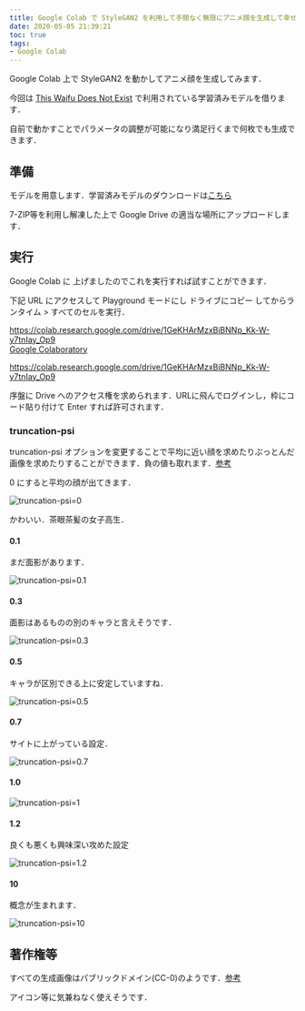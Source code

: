 ```yaml
---
title: Google Colab で StyleGAN2 を利用して手間なく無限にアニメ顔を生成して幸せになろう
date: 2020-05-05 21:39:21
toc: true
tags: 
- Google Colab
---
```




Google Colab 上で StyleGAN2 を動かしてアニメ顔を生成してみます．

今回は [This Waifu Does Not Exist](https://www.thiswaifudoesnotexist.net/) で利用されている学習済みモデルを借ります．

自前で動かすことでパラメータの調整が可能になり満足行くまで何枚でも生成できます．

<!--more-->

## 準備

モデルを用意します．学習済みモデルのダウンロードは[こちら](https://mega.nz/file/PeIi2ayb#xoRtjTXyXuvgDxSsSMn-cOh-Zux9493zqdxwVMaAzp4)

7-ZIP等を利用し解凍した上で Google Drive の適当な場所にアップロードします．



## 実行

Google Colab に 上げましたのでこれを実行すれば試すことができます．

下記 URL にアクセスして Playground モードにし ドライブにコピー してからランタイム > すべてのセルを実行．

<div class="bcard-wrapper"><span class="bcard-header withgfav"><div class="bcard-favicon" style="background-image: url(https://www.google.com/s2/favicons?domain=https://colab.research.google.com/drive/1GeKHArMzxBiBNNp_Kk-W-y7tnIay_Op9)"></div><div class="bcard-site"><a href="https://colab.research.google.com/drive/1GeKHArMzxBiBNNp_Kk-W-y7tnIay_Op9" rel="nofollow" target="_blank"></a></div><div class="bcard-url"><a href="https://colab.research.google.com/drive/1GeKHArMzxBiBNNp_Kk-W-y7tnIay_Op9" rel="nofollow" target="_blank">https://colab.research.google.com/drive/1GeKHArMzxBiBNNp_Kk-W-y7tnIay_Op9</a></div></span><span class="bcard-main withogimg"><div class="bcard-title"><a href="https://colab.research.google.com/drive/1GeKHArMzxBiBNNp_Kk-W-y7tnIay_Op9" rel="nofollow" target="_blank">Google Colaboratory</a></div><div class="bcard-description"></div><a href="https://colab.research.google.com/drive/1GeKHArMzxBiBNNp_Kk-W-y7tnIay_Op9" rel="nofollow" target="_blank"><div class="bcard-img" style="background-image: url(https://colab.research.google.com/img/colab_favicon_256px.png)"></div></a></span></div>


https://colab.research.google.com/drive/1GeKHArMzxBiBNNp_Kk-W-y7tnIay_Op9

序盤に Drive へのアクセス権を求められます．URLに飛んでログインし，枠にコード貼り付けて Enter すれば許可されます．

### truncation-psi

truncation-psi オプションを変更することで平均に近い顔を求めたりぶっとんだ画像を求めたりすることができます．負の値も取れます．[参考](https://www.gwern.net/Faces#psitruncation-trick)

0 にすると平均の顔が出てきます．

![truncation-psi=0](https://lh3.googleusercontent.com/wmc79kQtuSgGjKChT0N0_7m7583VVlJneZq25qljbZ4mwduJZQrtlgEQqz0hGpG44ms3_Lu11Ko-5OTP0bYX-cY1trnv0xFY5_ad_z-dZuzSY9BNVnZOR5ojTMs-KF3e73GIK8NJXsA=w2400)

かわいい．茶眼茶髪の女子高生．

#### 0.1

まだ面影があります．

![truncation-psi=0.1](https://lh3.googleusercontent.com/sFCIXflsCFDtqHPqUj_G5gT2zxMUXFxC2J-Rs3fWiEb48BiFlngst6cuFJJwVhNfqGwKc3Xl54GbVBLbfuDFheZqDiN9Kt5bIAFKsQtTBG8Si63MBVEFJABWhMbShv9UGWx0n-K6Xn4=w2400)

#### 0.3

面影はあるものの別のキャラと言えそうです．

![truncation-psi=0.3](https://lh3.googleusercontent.com/OJNSPXbSMRCofd7iuS8QI0I5uWR_Dlndwhq9ZtkHRH5P7m46Dtx_U74MQpxMBsx4KqhGYJDyJfPAGx3SJVT-LOTFvz_F4PGvMtwEShOOJVyuZyIMJCayAtPy5mkZgg8xw7_p6RNJ930=w2400)

#### 0.5

キャラが区別できる上に安定していますね．

![truncation-psi=0.5](https://lh3.googleusercontent.com/Bl1gKSo8KllL0Dl6t2j_OxPEyK7I31jH_tENt6KjHvyweEJ3xv7lEiQJzc1YD368PkUVSerGnsRfET0ZRFYaZC5QOPN2n3DbtEZQ0d9QfK0yVTxNCOfn_CW9ywsedONaSf_J-lEcX9A=w2400)

#### 0.7

サイトに上がっている設定． 

![truncation-psi=0.7](https://lh3.googleusercontent.com/Y1z8xIPIVsy8D4KLMdSkct6a7PlvkzswuJ3tgeKhDRy90T4lzC9qizcvuMVzZgITWyeWU1Ecw7SNB_Mem7qMJRnDrPEjbYxqTquayCBJnWb8nsgQ_jpTzux-tlENfudwkJzyMhUyptg=w2400)

#### 1.0

![truncation-psi=1](https://lh3.googleusercontent.com/jk11Vaab8JbXnlmokCF-T5fN006omYe-I0qvrmmv4U4v1uI5o2dPksI3qBpZb2yhIAtp8FSLOLtz2mAkbgbQ493PXwAoifnse5nduAg-bnJwnFR26bWGHF4vJTA6rTEaaAHySx707t0=w2400)

#### 1.2

良くも悪くも興味深い攻めた設定

![truncation-psi=1.2](https://lh3.googleusercontent.com/xOl3g8uCsHJO0uOsnf9mloUgIpgzR4ZxkploDOADeXgKJ_p4t8rrXUQQj54JbFBMDMXlfAvvB056_xu7wv88srLCUnIHkSIZwXATC6yVxN3B32VSuSQdbrNVuQVb8juOWqRHqH_kMB8=w2400)

#### 10

概念が生まれます．

![truncation-psi=10](https://lh3.googleusercontent.com/hrdlYgDQjhiaK5DF7Z6NunoN-GSvKzrjBoP2suiJmCRvGMw-ikrD-QHNZqzIDgUUwubRv5BCrJezeh2-HQn7NaBQcjjrIa8LMgDGs1kCDoiAAkmK3cmy02AdqAUN3WCB287eBKD2zK4=w2400)

## 著作権等

すべての生成画像はパブリックドメイン(CC-0)のようです．[参考](https://www.gwern.net/TWDNE#copyright)

アイコン等に気兼ねなく使えそうです．

